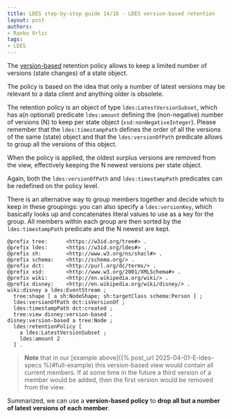 ```yaml
---
title: LDES step-by-step guide 14/18 - LDES version-based retention
layout: post
authors:
- Ranko Orlic
tags:
- LDES
---
```

The [version-based](https://semiceu.github.io/LinkedDataEventStreams/#version-subsets) retention policy allows to keep a limited number of versions (state changes) of a state object.

The policy is based on the idea that only a number of latest versions may be relevant to a data client and anything older is obsolete.

The retention policy is an object of type `ldes:LatestVersionSubset`, which has a(n optional) predicate `ldes:amount` defining the (non-negative) number of versions (N) to keep per state object (`xsd:nonNegativeInteger`). Please remember that the `ldes:timestampPath` defines the order of all the versions of the same (state) object and that the `ldes:versionOfPath` predicate allows to group all the versions of this object.

When the policy is applied, the oldest surplus versions are removed from the view, effectively keeping the N newest versions per state object.

Again, both the `ldes:versionOfPath` and `ldes:timestampPath` predicates can be redefined on the policy level.

There is an alternative way to group members together and decide which to keep in these groupings: you can also specify a `ldes:versionKey`, which basically looks up and concatenates literal values to use as a key for the group. All members within each group are then sorted by the `ldes:timestampPath` predicate and the N newest are kept.

```
@prefix tree:      <https://w3id.org/tree#> .
@prefix ldes:      <https://w3id.org/ldes#> .
@prefix sh:        <http://www.w3.org/ns/shacl#> .
@prefix schema:    <http://schema.org/> .
@prefix dct:       <http://purl.org/dc/terms/> .
@prefix xsd:       <http://www.w3.org/2001/XMLSchema#> .
@prefix wiki:      <http://en.wikipedia.org/wiki/> .
@prefix disney:    <http://en.wikipedia.org/wiki/disney/> .
wiki:disney a ldes:EventStream ;
  tree:shape [ a sh:NodeShape; sh:targetClass schema:Person ] ;
  ldes:versionOfPath dct:isVersionOf ;
  ldes:timestampPath dct:created ;
  tree:view disney:version-based .
disney:version-based a tree:Node ;
  ldes:retentionPolicy [
    a ldes:LatestVersionSubset ;
    ldes:amount 2
  ] .
```
> **Note** that in our [example above]({% post_url 2025-04-01-E-ldes-specs %}#full-example) this version-based view would contain all current members. If at some time in the future a third version of a member would be added, then the first version would be removed from the view.

Summarized, we can use a **version-based policy** to **drop all but a number of latest versions of each member**.
